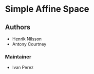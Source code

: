 # Simple Affine Space

## Authors

* Henrik Nilsson
* Antony Courtney

### Maintainer

* Ivan Perez
